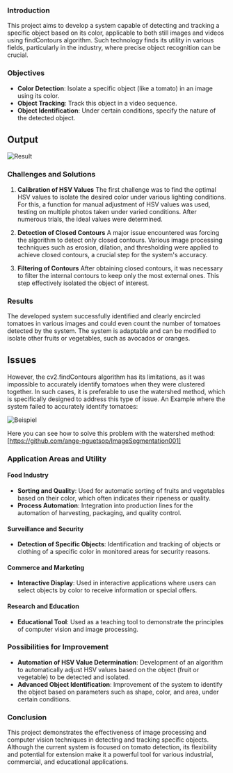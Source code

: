 ### Introduction
This project aims to develop a system capable of detecting and tracking a specific object based on its color, applicable to both still images and videos using findContours algorithm. Such technology finds its utility in various fields, particularly in the industry, where precise object recognition can be crucial.


### Objectives
- **Color Detection**: Isolate a specific object (like a tomato) in an image using its color.
- **Object Tracking**: Track this object in a video sequence.
- **Object Identification**: Under certain conditions, specify the nature of the detected object.

## Output
![Result](https://github.com/ange-nguetsop/ObjectTracking/blob/master/result1.png)

### Challenges and Solutions
1. **Calibration of HSV Values**
   The first challenge was to find the optimal HSV values to isolate the desired color under various lighting conditions. For this, a function for manual adjustment of HSV values was used, testing on multiple photos taken under varied conditions. After numerous trials, the ideal values were determined.

2. **Detection of Closed Contours**
   A major issue encountered was forcing the algorithm to detect only closed contours. Various image processing techniques such as erosion, dilation, and thresholding were applied to achieve closed contours, a crucial step for the system's accuracy.

3. **Filtering of Contours**
   After obtaining closed contours, it was necessary to filter the internal contours to keep only the most external ones. This step effectively isolated the object of interest.

### Results
The developed system successfully identified and clearly encircled tomatoes in various images and could even count the number of tomatoes detected by the system. The system is adaptable and can be modified to isolate other fruits or vegetables, such as avocados or oranges.

## Issues
However, the cv2.findContours algorithm has its limitations, as it was impossible to accurately identify tomatoes when they were clustered together. In such cases, it is preferable to use the watershed method, which is specifically designed to address this type of issue.
An Example where the system failed to accurately identify tomatoes:

![Beispiel](https://github.com/ange-nguetsop/ObjectTracking/blob/master/result2.png)

Here you can see how to solve this problem with the watershed method: [https://github.com/ange-nguetsop/ImageSegmentation001]
### Application Areas and Utility
#### Food Industry
- **Sorting and Quality**: Used for automatic sorting of fruits and vegetables based on their color, which often indicates their ripeness or quality.
- **Process Automation**: Integration into production lines for the automation of harvesting, packaging, and quality control.

#### Surveillance and Security
- **Detection of Specific Objects**: Identification and tracking of objects or clothing of a specific color in monitored areas for security reasons.

#### Commerce and Marketing
- **Interactive Display**: Used in interactive applications where users can select objects by color to receive information or special offers.

#### Research and Education
- **Educational Tool**: Used as a teaching tool to demonstrate the principles of computer vision and image processing.

### Possibilities for Improvement
- **Automation of HSV Value Determination**: Development of an algorithm to automatically adjust HSV values based on the object (fruit or vegetable) to be detected and isolated.
- **Advanced Object Identification**: Improvement of the system to identify the object based on parameters such as shape, color, and area, under certain conditions.

### Conclusion
This project demonstrates the effectiveness of image processing and computer vision techniques in detecting and tracking specific objects. Although the current system is focused on tomato detection, its flexibility and potential for extension make it a powerful tool for various industrial, commercial, and educational applications.

